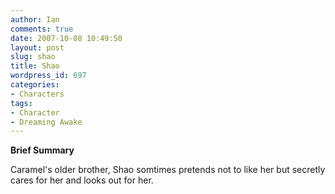 ```yaml
---
author: Ian
comments: true
date: 2007-10-08 10:49:50
layout: post
slug: shao
title: Shao
wordpress_id: 697
categories:
- Characters
tags:
- Character
- Dreaming Awake
---
```


<p><b>Brief Summary</b></p>
<p>Caramel&#039;s older brother, Shao somtimes pretends not to like her but secretly cares for her and looks out for her.</p>